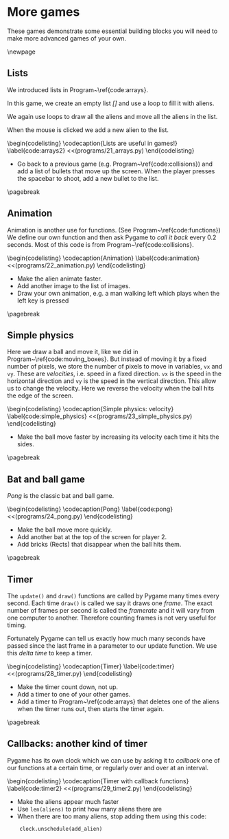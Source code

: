 # More games

These games demonstrate some essential building blocks you will need to make more advanced games of your own.

\newpage

## Lists

We introduced lists in Program~\ref{code:arrays}.

In this game, we create an empty list *[]* and use a loop to fill it with aliens.

We again use loops to draw all the aliens and move all the aliens in the list.

When the mouse is clicked we add a new alien to the list.

\begin{codelisting}
\codecaption{Lists are useful in games!}
\label{code:arrays2}
<<(programs/21_arrays.py)
\end{codelisting}

* Go back to a previous game (e.g. Program~\ref{code:collisions})
  and add a list of bullets that move up the screen.  When the player presses the spacebar to shoot,
  add a new bullet to the list.

\pagebreak

## Animation

Animation is another use for functions. (See Program~\ref{code:functions})  We define our own function and then ask Pygame to *call it back*
every 0.2 seconds.
Most of this code is from Program~\ref{code:collisions}.

\begin{codelisting}
\codecaption{Animation}
\label{code:animation}
<<(programs/22_animation.py)
\end{codelisting}

* Make the alien animate faster.
* Add another image to the list of images.
* Draw your own animation, e.g. a man walking left which plays when the left key is pressed

\pagebreak

## Simple physics

Here we draw a ball and move it, like we did in Program~\ref{code:moving_boxes}.  But instead of moving it by a fixed number of pixels, we store the number of pixels to move in variables, `vx` and `vy`.
These are *velocities*, i.e. speed in a fixed direction.  `vx` is the speed in the horizontal direction and `vy` is the speed in the vertical direction.
This allow us to change the velocity.  Here we reverse the velocity when the ball hits the edge of the screen.
  
\begin{codelisting}
\codecaption{Simple physics: velocity}
\label{code:simple_physics}
<<(programs/23_simple_physics.py)
\end{codelisting}

* Make the ball move faster by increasing its velocity each time it hits the sides.

\pagebreak

## Bat and ball game

*Pong* is the classic bat and ball game.

\begin{codelisting}
\codecaption{Pong}
\label{code:pong}
<<(programs/24_pong.py)
\end{codelisting}

* Make the ball move more quickly.
* Add another bat at the top of the screen for player 2.
* Add bricks (Rects) that disappear when the ball hits them.

\pagebreak

## Timer

The `update()` and `draw()` functions are called by Pygame many times every second.  Each time `draw()` is called we say it draws one *frame*.
The exact number of frames per second is called the *framerate* and
it will vary from one computer to another.  Therefore counting frames is not very useful for timing.

Fortunately Pygame can tell us exactly how much many seconds have passed since the last frame
in a parameter to our update function. We use this *delta time* to keep a timer.

\begin{codelisting}
\codecaption{Timer}
\label{code:timer}
<<(programs/28_timer.py)
\end{codelisting}

* Make the timer count down, not up.
* Add a timer to one of your other games.
* Add a timer to Program~\ref{code:arrays} that deletes one of the aliens when the timer runs out, then starts the timer again.

\pagebreak

## Callbacks: another kind of timer

Pygame has its own clock which we can use by asking it to *callback* one of our
functions at a certain time, or regularly over and over at an interval.

\begin{codelisting}
\codecaption{Timer with callback functions}
\label{code:timer2}
<<(programs/29_timer2.py)
\end{codelisting}

* Make the aliens appear much faster
* Use ```len(aliens)``` to print how many aliens there are
* When there are too many aliens, stop adding them using this code:
```python
    clock.unschedule(add_alien)
```
